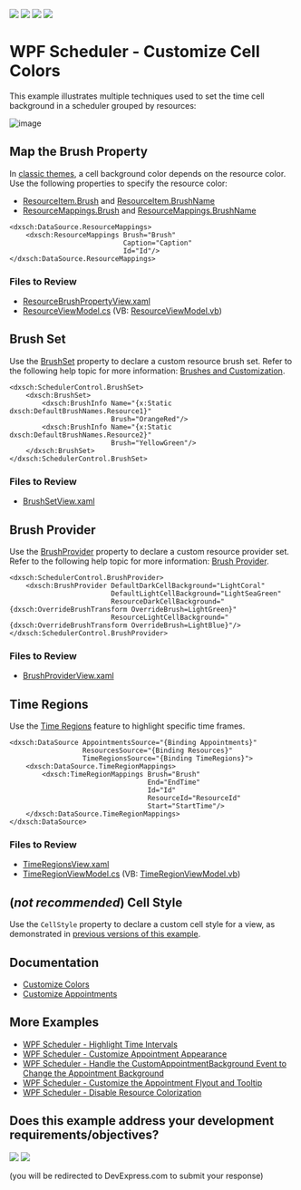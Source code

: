 <!-- default badges list -->
![](https://img.shields.io/endpoint?url=https://codecentral.devexpress.com/api/v1/VersionRange/128656114/19.2.3%2B)
[![](https://img.shields.io/badge/Open_in_DevExpress_Support_Center-FF7200?style=flat-square&logo=DevExpress&logoColor=white)](https://supportcenter.devexpress.com/ticket/details/T604609)
[![](https://img.shields.io/badge/📖_How_to_use_DevExpress_Examples-e9f6fc?style=flat-square)](https://docs.devexpress.com/GeneralInformation/403183)
[![](https://img.shields.io/badge/💬_Leave_Feedback-feecdd?style=flat-square)](#does-this-example-address-your-development-requirementsobjectives)
<!-- default badges end -->

# WPF Scheduler - Customize Cell Colors

This example illustrates multiple techniques used to set the time cell background in a scheduler grouped by resources:

![image](https://github.com/DevExpress-Examples/how-to-set-the-cell-color-using-different-approaches-t604609/assets/65009440/a1174c93-da25-4d8b-af4b-5bb462a70345)

## Map the Brush Property

In [classic themes](https://docs.devexpress.com/WPF/400994/controls-and-libraries/scheduler/appearance-customization#classic-themes), a cell background color depends on the resource color. Use the following properties to specify the resource color:

* [ResourceItem.Brush](https://docs.devexpress.com/WPF/DevExpress.Xpf.Scheduling.ResourceItem.Brush) and [ResourceItem.BrushName](https://docs.devexpress.com/WPF/DevExpress.Xpf.Scheduling.ResourceItem.BrushName)
* [ResourceMappings.Brush](https://docs.devexpress.com/WPF/DevExpress.Xpf.Scheduling.ResourceMappings.Brush) and [ResourceMappings.BrushName](https://docs.devexpress.com/WPF/DevExpress.Xpf.Scheduling.ResourceMappings.BrushName)

```xaml
<dxsch:DataSource.ResourceMappings>
    <dxsch:ResourceMappings Brush="Brush"
                            Caption="Caption"
                            Id="Id"/>
</dxsch:DataSource.ResourceMappings>
```

### Files to Review

* [ResourceBrushPropertyView.xaml](./CS/DXSample/Views/ResourceBrushPropertyView.xaml)
* [ResourceViewModel.cs](./CS/DXSample/ViewModels/ResourceViewModel.cs) (VB: [ResourceViewModel.vb](./VB/DXSample/ViewModels/ResourceViewModel.vb))

## Brush Set

Use the [BrushSet](https://docs.devexpress.com/WPF/DevExpress.Xpf.Scheduling.SchedulerControl.BrushSet) property to declare a custom resource brush set. Refer to the following help topic for more information: [Brushes and Customization](https://docs.devexpress.com/WPF/400994/controls-and-libraries/scheduler/appearance-customization#brushes-and-customization).

```xaml
<dxsch:SchedulerControl.BrushSet>
    <dxsch:BrushSet>
        <dxsch:BrushInfo Name="{x:Static dxsch:DefaultBrushNames.Resource1}"
                         Brush="OrangeRed"/>
        <dxsch:BrushInfo Name="{x:Static dxsch:DefaultBrushNames.Resource2}"
                         Brush="YellowGreen"/>
    </dxsch:BrushSet>
</dxsch:SchedulerControl.BrushSet>
```

### Files to Review

* [BrushSetView.xaml](./CS/DXSample/Views/BrushSetView.xaml)

## Brush Provider

Use the [BrushProvider](https://docs.devexpress.com/WPF/DevExpress.Xpf.Scheduling.Common.BrushProvider) property to declare a custom resource provider set. Refer to the following help topic for more information: [Brush Provider](https://docs.devexpress.com/WPF/400994/controls-and-libraries/scheduler/appearance-customization#brush-provider).

```xaml
<dxsch:SchedulerControl.BrushProvider>
    <dxsch:BrushProvider DefaultDarkCellBackground="LightCoral"                                                
                         DefaultLightCellBackground="LightSeaGreen"                                            
                         ResourceDarkCellBackground="{dxsch:OverrideBrushTransform OverrideBrush=LightGreen}"  
                         ResourceLightCellBackground="{dxsch:OverrideBrushTransform OverrideBrush=LightBlue}"/>
</dxsch:SchedulerControl.BrushProvider>
```

### Files to Review

* [BrushProviderView.xaml](./CS/DXSample/Views/BrushProviderView.xaml)

## Time Regions

Use the [Time Regions](https://docs.devexpress.com/WPF/401378/controls-and-libraries/scheduler/time-regions) feature to highlight specific time frames.

```xaml
<dxsch:DataSource AppointmentsSource="{Binding Appointments}"
                  ResourcesSource="{Binding Resources}"
                  TimeRegionsSource="{Binding TimeRegions}">
    <dxsch:DataSource.TimeRegionMappings>
        <dxsch:TimeRegionMappings Brush="Brush"
                                  End="EndTime"
                                  Id="Id"
                                  ResourceId="ResourceId"
                                  Start="StartTime"/>
    </dxsch:DataSource.TimeRegionMappings>
</dxsch:DataSource>
```

### Files to Review

* [TimeRegionsView.xaml](./CS/DXSample/Views/TimeRegionsView.xaml)
* [TimeRegionViewModel.cs](./CS/DXSample/ViewModels/TimeRegionViewModel.cs) (VB: [TimeRegionViewModel.vb](./VB/DXSample/ViewModels/TimeRegionViewModel.vb))

## (*not recommended*) Cell Style

Use the `CellStyle` property to declare a custom cell style for a view, as demonstrated in [previous versions of this example](https://github.com/DevExpress-Examples/how-to-set-the-cell-color-using-different-approaches-t604609/tree/17.2.3+).

## Documentation

* [Customize Colors](https://docs.devexpress.com/WPF/400994/controls-and-libraries/scheduler/appearance-customization)
* [Customize Appointments](https://docs.devexpress.com/WPF/119867/controls-and-libraries/scheduler/styles-and-templates/visual-appointment)

## More Examples

* [WPF Scheduler - Highlight Time Intervals](https://github.com/DevExpress-Examples/wpf-scheduler-highlight-time-intervals)
* [WPF Scheduler - Customize Appointment Appearance](https://github.com/DevExpress-Examples/wpf-scheduler-customize-appointment-appearance)
* [WPF Scheduler - Handle the CustomAppointmentBackground Event to Change the Appointment Background](https://github.com/DevExpress-Examples/wpf-scheduler-handle-customappointmentbackground-event-to-change-appointment-background)
* [WPF Scheduler - Customize the Appointment Flyout and Tooltip](https://github.com/DevExpress-Examples/wpf-scheduler-customize-appointment-flyout-and-tooltip)
* [WPF Scheduler - Disable Resource Colorization](https://github.com/DevExpress-Examples/wpf-scheduler-disable-resource-colorization)
<!-- feedback -->
## Does this example address your development requirements/objectives?

[<img src="https://www.devexpress.com/support/examples/i/yes-button.svg"/>](https://www.devexpress.com/support/examples/survey.xml?utm_source=github&utm_campaign=wpf-scheduler-customize-cell-colors&~~~was_helpful=yes) [<img src="https://www.devexpress.com/support/examples/i/no-button.svg"/>](https://www.devexpress.com/support/examples/survey.xml?utm_source=github&utm_campaign=wpf-scheduler-customize-cell-colors&~~~was_helpful=no)

(you will be redirected to DevExpress.com to submit your response)
<!-- feedback end -->
